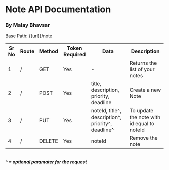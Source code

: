 # Note API Documentation

### By Malay Bhavsar

<p>Base Path: {{url}}/note</p>
<table>
    <tr>
        <th>Sr No</th>
        <th>Route</th>
        <th>Method</th>
        <th>Token Required</th>
        <th>Data</th>
        <th>Description</th>
    </tr>
<tr>
    <td>1</td>
    <td>/</td>
    <td>GET</td>
    <td>Yes</td>
    <td>-</td>
    <td>Returns the list of your notes</td>
</tr>
<tr>
    <td>2</td>
    <td>/</td>
    <td>POST</td>
    <td>Yes</td>
    <td>title, description, priority, deadline</td>
    <td>Create a new Note</td>
</tr>
<tr>
    <td>3</td>
    <td>/</td>
    <td>PUT</td>
    <td>Yes</td>
    <td>noteId, title^, description^, priority^, deadline^</td>
    <td>To update the note with id equal to noteId</td>
</tr>
<tr>
    <td>4</td>
    <td>/</td>
    <td>DELETE</td>
    <td>Yes</td>
    <td>noteId</td>
    <td>Remove the note</td>
</tr>
</table>

<br/>
<b><i>^ = optional paramater for the request</i><b>
